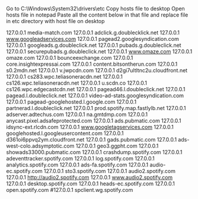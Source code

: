 Go to 
C:\Windows\System32\drivers\etc
Copy hosts file to desktop 
Open hosts file in notepad
Paste all the content below in that file and replace file in etc directory with host file on desktop

127.0.0.1 media-match.com
127.0.0.1 adclick.g.doublecklick.net
127.0.0.1 www.googleadservices.com
127.0.0.1 pagead2.googlesyndication.com
127.0.0.1 googleads.g.doubleclick.net
127.0.0.1 pubads.g.doubleclick.net
127.0.0.1 securepubads.g.doubleclick.net
127.0.0.1 www.omaze.com
127.0.0.1 omaze.com
127.0.0.1 bounceexchange.com
127.0.0.1 core.insightexpressai.com
127.0.0.1 content.bitsontherun.com
127.0.0.1 s0.2mdn.net
127.0.0.1 v.jwpcdn.com
127.0.0.1 d2gi7ultltnc2u.cloudfront.net
127.0.0.1 cs283.wpc.teliasoneracdn.net
127.0.0.1 cs126.wpc.teliasoneracdn.net
127.0.0.1 u.scdn.co
127.0.0.1 cs126.wpc.edgecastcdn.net
127.0.0.1 pagead46.l.doubleclick.net
127.0.0.1 pagead.l.doubleclick.net
127.0.0.1 video-ad-stats.googlesyndication.com
127.0.0.1 pagead-googlehosted.l.google.com
127.0.0.1 partnerad.l.doubleclick.net
127.0.0.1 prod.spotify.map.fastlylb.net
127.0.0.1 adserver.adtechus.com
127.0.0.1 na.gmtdmp.com
127.0.0.1 anycast.pixel.adsafeprotected.com
127.0.0.1 ads.pubmatic.com
127.0.0.1 idsync-ext.rlcdn.com
127.0.0.1 www.googletagservices.com
127.0.0.1 googlehosted.l.googleusercontent.com
127.0.0.1 d361oi6ppvq2ym.cloudfront.net
127.0.0.1 gads.pubmatic.com
127.0.0.1 ads-west-colo.adsymptotic.com
127.0.0.1 geo3.ggpht.com
127.0.0.1 showads33000.pubmatic.com
127.0.0.1 crashdump.spotify.com
127.0.0.1 adeventtracker.spotify.com
127.0.0.1 log.spotify.com
127.0.0.1 analytics.spotify.com
127.0.0.1 ads-fa.spotify.com
127.0.0.1 audio-ec.spotify.com
127.0.0.1 sto3.spotify.com
127.0.0.1 audio2.spotify.com
127.0.0.1 http://audio2.spotify.com
127.0.0.1 www.audio2.spotify.com
127.0.0.1 desktop.spotify.com
127.0.0.1 heads-ec.spotify.com
127.0.0.1 open.spotify.com
#127.0.0.1 spclient.wg.spotify.com
